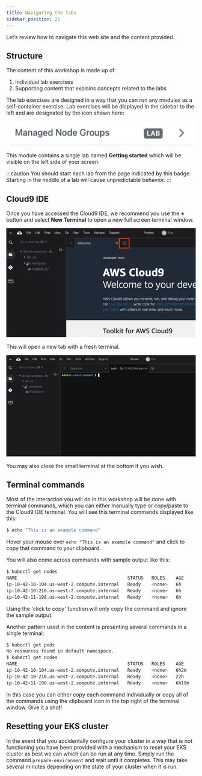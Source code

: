 ```yaml
---
title: Navigating the labs
sidebar_position: 25
---
```


Let’s review how to navigate this web site and the content provided.

## Structure

The content of this workshop is made up of:

1. Individual lab exercises
2. Supporting content that explains concepts related to the labs

The lab exercises are designed in a way that you can run any modules as a self-container exercise. Lab exercises will be displayed in the sidebar to the left and are designated by the icon shown here:

![Lab icon example](./assets/lab-icon.webp)

This module contains a single lab named **Getting started** which will be visible on the left side of your screen.

:::caution
You should start each lab from the page indicated by this badge. Starting in the middle of a lab will cause unpredictable behavior.
:::

## Cloud9 IDE

Once you have accessed the Cloud9 IDE, we recommend you use the **+** button and select **New Terminal** to open a new full screen terminal window.

![Open new Cloud9 terminal](./assets/terminal-open.webp)

This will open a new tab with a fresh terminal.

![Shows new Cloud9 terminal](./assets/terminal.webp)

You may also close the small terminal at the bottom if you wish.

## Terminal commands

Most of the interaction you will do in this workshop will be done with terminal commands, which you can either manually type or copy/paste to the Cloud9 IDE terminal. You will see this terminal commands displayed like this:

```bash test=false
$ echo "This is an example command"
```

Hover your mouse over `echo "This is an example command"` and click to copy that command to your clipboard.

You will also come across commands with sample output like this:

```bash test=false
$ kubectl get nodes
NAME                                         STATUS   ROLES    AGE     VERSION
ip-10-42-10-104.us-west-2.compute.internal   Ready    <none>   6h      vVAR::KUBERNETES_NODE_VERSION
ip-10-42-10-210.us-west-2.compute.internal   Ready    <none>   6h      vVAR::KUBERNETES_NODE_VERSION
ip-10-42-11-198.us-west-2.compute.internal   Ready    <none>   6h      vVAR::KUBERNETES_NODE_VERSION
```

Using the 'click to copy' function will only copy the command and ignore the sample output.

Another pattern used in the content is presenting several commands in a single terminal:

```bash test=false
$ kubectl get pods
No resources found in default namespace.
$ kubectl get nodes
NAME                                         STATUS   ROLES    AGE     VERSION
ip-10-42-10-104.us-west-2.compute.internal   Ready    <none>   6h2m    vVAR::KUBERNETES_NODE_VERSION
ip-10-42-10-210.us-west-2.compute.internal   Ready    <none>   22h     vVAR::KUBERNETES_NODE_VERSION
ip-10-42-11-198.us-west-2.compute.internal   Ready    <none>   6h19m   vVAR::KUBERNETES_NODE_VERSION
```

In this case you can either copy each command individually or copy all of the commands using the clipboard icon in the top right of the terminal window. Give it a shot!

## Resetting your EKS cluster

In the event that you accidentally configure your cluster in a way that is not functioning you have been provided with a mechanism to reset your EKS cluster as best we can which can be run at any time. Simply run the command `prepare-environment` and wait until it completes. This may take several minutes depending on the state of your cluster when it is run.
